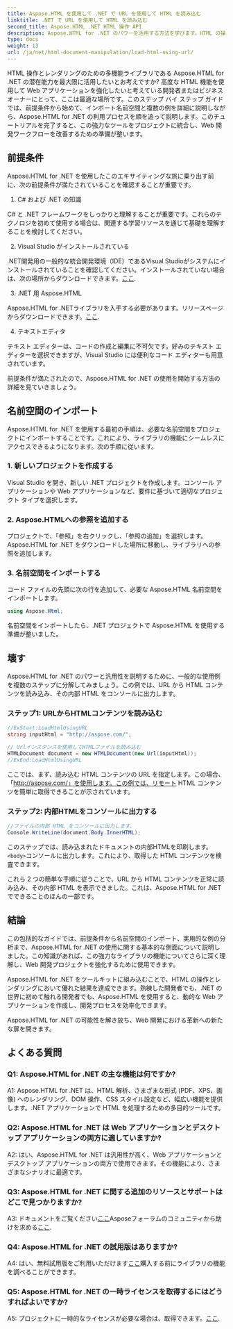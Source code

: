 ```yaml
---
title: Aspose.HTML を使用して .NET で URL を使用して HTML を読み込む
linktitle: .NET で URL を使用して HTML を読み込む
second_title: Aspose.HTML .NET HTML 操作 API
description: Aspose.HTML for .NET のパワーを活用する方法を学びます。HTML の操作とレンダリングにより、Web 開発を強化します。
type: docs
weight: 13
url: /ja/net/html-document-manipulation/load-html-using-url/
---
```


HTML 操作とレンダリングのための多機能ライブラリである Aspose.HTML for .NET の潜在能力を最大限に活用したいとお考えですか? 高度な HTML 機能を使用して Web アプリケーションを強化したいと考えている開発者またはビジネス オーナーにとって、ここは最適な場所です。このステップ バイ ステップ ガイドでは、前提条件から始めて、インポート名前空間と複数の例を詳細に説明しながら、Aspose.HTML for .NET の利用プロセスを順を追って説明します。このチュートリアルを完了すると、この強力なツールをプロジェクトに統合し、Web 開発ワークフローを改善するための準備が整います。

## 前提条件

Aspose.HTML for .NET を使用したこのエキサイティングな旅に乗り出す前に、次の前提条件が満たされていることを確認することが重要です。

1. C# および .NET の知識

C# と .NET フレームワークをしっかりと理解することが重要です。これらのテクノロジを初めて使用する場合は、関連する学習リソースを通じて基礎を理解することを検討してください。

2. Visual Studio がインストールされている

 .NET開発用の一般的な統合開発環境（IDE）であるVisual Studioがシステムにインストールされていることを確認してください。インストールされていない場合は、次の場所からダウンロードできます。[ここ](https://visualstudio.microsoft.com/).

3. .NET 用 Aspose.HTML

 Aspose.HTML for .NETライブラリを入手する必要があります。リリースページからダウンロードできます。[ここ](https://releases.aspose.com/html/net/).

4. テキストエディタ

テキスト エディターは、コードの作成と編集に不可欠です。好みのテキスト エディターを選択できますが、Visual Studio には便利なコード エディターも用意されています。

前提条件が満たされたので、Aspose.HTML for .NET の使用を開始する方法の詳細を見ていきましょう。

## 名前空間のインポート

Aspose.HTML for .NET を使用する最初の手順は、必要な名前空間をプロジェクトにインポートすることです。これにより、ライブラリの機能にシームレスにアクセスできるようになります。次の手順に従います。

### 1. 新しいプロジェクトを作成する

Visual Studio を開き、新しい .NET プロジェクトを作成します。コンソール アプリケーションや Web アプリケーションなど、要件に基づいて適切なプロジェクト タイプを選択します。

### 2. Aspose.HTMLへの参照を追加する

プロジェクトで、「参照」を右クリックし、「参照の追加」を選択します。Aspose.HTML for .NET をダウンロードした場所に移動し、ライブラリへの参照を追加します。

### 3. 名前空間をインポートする

コード ファイルの先頭に次の行を追加して、必要な Aspose.HTML 名前空間をインポートします。

```csharp
using Aspose.Html;
```

名前空間をインポートしたら、.NET プロジェクトで Aspose.HTML を使用する準備が整いました。

## 壊す

Aspose.HTML for .NET のパワーと汎用性を説明するために、一般的な使用例を複数のステップに分解してみましょう。この例では、URL から HTML コンテンツを読み込み、その内部 HTML をコンソールに出力します。

### ステップ1: URLからHTMLコンテンツを読み込む

```csharp
//ExStart:LoadHtmlUsingURL
string inputHtml = "http://aspose.com/";

// Urlインスタンスを使用してHTMLファイルを読み込む
HTMLDocument document = new HTMLDocument(new Url(inputHtml));
//ExEnd:LoadHtmlUsingURL
```

ここでは、まず、読み込む HTML コンテンツの URL を指定します。この場合、「http://aspose.com/」を使用します。この例では、リモート HTML コンテンツを簡単に取得できることが示されています。

### ステップ2: 内部HTMLをコンソールに出力する

```csharp
//ファイルの内部 HTML をコンソールに出力します。
Console.WriteLine(document.Body.InnerHTML);
```

このステップでは、読み込まれたドキュメントの内部HTMLを印刷します。`<body>`コンソールに出力します。これにより、取得した HTML コンテンツを検査できます。

これら 2 つの簡単な手順に従うことで、URL から HTML コンテンツを正常に読み込み、その内部 HTML を表示できました。これは、Aspose.HTML for .NET でできることのほんの一部です。

## 結論

この包括的なガイドでは、前提条件から名前空間のインポート、実用的な例の分析まで、Aspose.HTML for .NET の使用に関する基本的な側面について説明しました。この知識があれば、この強力なライブラリの機能についてさらに深く理解し、Web 開発プロジェクトを強化するために使用できます。

Aspose.HTML for .NET をツールキットに組み込むことで、HTML の操作とレンダリングにおいて優れた結果を達成できます。熟練した開発者でも、.NET の世界に初めて触れる開発者でも、Aspose.HTML を使用すると、動的な Web アプリケーションを作成し、開発プロセスを効率化できます。

Aspose.HTML for .NET の可能性を解き放ち、Web 開発における革新への新たな扉を開きます。

## よくある質問

### Q1: Aspose.HTML for .NET の主な機能は何ですか?
   
A1: Aspose.HTML for .NET は、HTML 解析、さまざまな形式 (PDF、XPS、画像) へのレンダリング、DOM 操作、CSS スタイル設定など、幅広い機能を提供します。.NET アプリケーションで HTML を処理するための多目的ツールです。

### Q2: Aspose.HTML for .NET は Web アプリケーションとデスクトップ アプリケーションの両方に適していますか?
   
A2: はい、Aspose.HTML for .NET は汎用性が高く、Web アプリケーションとデスクトップ アプリケーションの両方で使用できます。その機能により、さまざまなシナリオに最適です。

### Q3: Aspose.HTML for .NET に関する追加のリソースとサポートはどこで見つかりますか?
   
 A3: ドキュメントをご覧ください[ここ](https://reference.aspose.com/html/net/)Asposeフォーラムのコミュニティから助けを求める[ここ](https://forum.aspose.com/).

### Q4: Aspose.HTML for .NET の試用版はありますか?
   
 A4: はい、無料試用版をご利用いただけます[ここ](https://releases.aspose.com/)購入する前にライブラリの機能を調べることができます。

### Q5: Aspose.HTML for .NET の一時ライセンスを取得するにはどうすればよいですか?
   
A5: プロジェクトに一時的なライセンスが必要な場合は、取得できます。[ここ](https://purchase.aspose.com/temporary-license/).